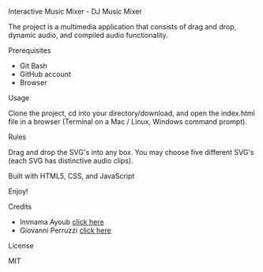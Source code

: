 Interactive Music Mixer - DJ Music Mixer

The project is a multimedia application that consists of drag and drop, dynamic audio, and compiled audio functionality. 

Prerequisites

- Git Bash
- GitHub account
- Browser

Usage

Clone the project, cd into your directory/download, and open the index.html file in a browser (Terminal on a Mac / Linux, Windows command prompt).

Rules

Drag and drop the SVG's into any box. You may choose five different SVG's (each SVG has distinctive audio clips).

Built with HTML5, CSS, and JavaScript

Enjoy!

Credits

- Immama Ayoub [click here](https://github.com/MomoTHEdOn85/)
- Giovanni Perruzzi [click here](https://github.com/Soccerboi23/)

License

MIT

